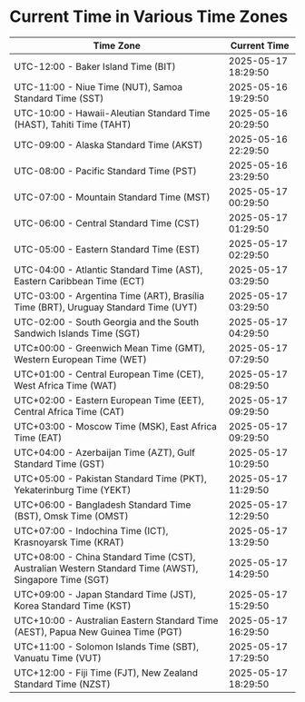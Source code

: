 # Current Time in Various Time Zones

| Time Zone | Current Time |
|-----------|--------------|
| UTC-12:00 - Baker Island Time (BIT) | 2025-05-17 18:29:50 |
| UTC-11:00 - Niue Time (NUT), Samoa Standard Time (SST) | 2025-05-16 19:29:50 |
| UTC-10:00 - Hawaii-Aleutian Standard Time (HAST), Tahiti Time (TAHT) | 2025-05-16 20:29:50 |
| UTC-09:00 - Alaska Standard Time (AKST) | 2025-05-16 22:29:50 |
| UTC-08:00 - Pacific Standard Time (PST) | 2025-05-16 23:29:50 |
| UTC-07:00 - Mountain Standard Time (MST) | 2025-05-17 00:29:50 |
| UTC-06:00 - Central Standard Time (CST) | 2025-05-17 01:29:50 |
| UTC-05:00 - Eastern Standard Time (EST) | 2025-05-17 02:29:50 |
| UTC-04:00 - Atlantic Standard Time (AST), Eastern Caribbean Time (ECT) | 2025-05-17 03:29:50 |
| UTC-03:00 - Argentina Time (ART), Brasília Time (BRT), Uruguay Standard Time (UYT) | 2025-05-17 03:29:50 |
| UTC-02:00 - South Georgia and the South Sandwich Islands Time (SGT) | 2025-05-17 04:29:50 |
| UTC±00:00 - Greenwich Mean Time (GMT), Western European Time (WET) | 2025-05-17 07:29:50 |
| UTC+01:00 - Central European Time (CET), West Africa Time (WAT) | 2025-05-17 08:29:50 |
| UTC+02:00 - Eastern European Time (EET), Central Africa Time (CAT) | 2025-05-17 09:29:50 |
| UTC+03:00 - Moscow Time (MSK), East Africa Time (EAT) | 2025-05-17 09:29:50 |
| UTC+04:00 - Azerbaijan Time (AZT), Gulf Standard Time (GST) | 2025-05-17 10:29:50 |
| UTC+05:00 - Pakistan Standard Time (PKT), Yekaterinburg Time (YEKT) | 2025-05-17 11:29:50 |
| UTC+06:00 - Bangladesh Standard Time (BST), Omsk Time (OMST) | 2025-05-17 12:29:50 |
| UTC+07:00 - Indochina Time (ICT), Krasnoyarsk Time (KRAT) | 2025-05-17 13:29:50 |
| UTC+08:00 - China Standard Time (CST), Australian Western Standard Time (AWST), Singapore Time (SGT) | 2025-05-17 14:29:50 |
| UTC+09:00 - Japan Standard Time (JST), Korea Standard Time (KST) | 2025-05-17 15:29:50 |
| UTC+10:00 - Australian Eastern Standard Time (AEST), Papua New Guinea Time (PGT) | 2025-05-17 16:29:50 |
| UTC+11:00 - Solomon Islands Time (SBT), Vanuatu Time (VUT) | 2025-05-17 17:29:50 |
| UTC+12:00 - Fiji Time (FJT), New Zealand Standard Time (NZST) | 2025-05-17 18:29:50 |
